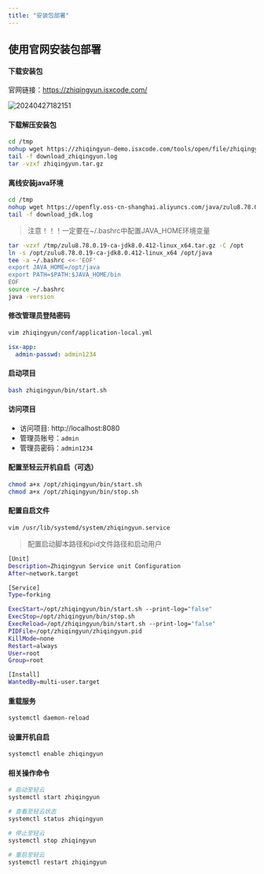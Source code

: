 ```yaml
---
title: "安装包部署"
---
```


## 使用官网安装包部署

#### 下载安装包

官网链接：https://zhiqingyun.isxcode.com/

![20240427182151](https://img.isxcode.com/picgo/20240427182151.png)

#### 下载解压安装包

```bash
cd /tmp
nohup wget https://zhiqingyun-demo.isxcode.com/tools/open/file/zhiqingyun.tar.gz >> download_zhiqingyun.log 2>&1 &
tail -f download_zhiqingyun.log
tar -vzxf zhiqingyun.tar.gz
```

#### 离线安装java环境

```bash
cd /tmp
nohup wget https://openfly.oss-cn-shanghai.aliyuncs.com/java/zulu8.78.0.19-ca-jdk8.0.412-linux_x64.tar.gz >> download_jdk.log 2>&1 &
tail -f download_jdk.log
```

> 注意！！！一定要在~/.bashrc中配置JAVA_HOME环境变量

```bash
tar -vzxf /tmp/zulu8.78.0.19-ca-jdk8.0.412-linux_x64.tar.gz -C /opt
ln -s /opt/zulu8.78.0.19-ca-jdk8.0.412-linux_x64 /opt/java
tee -a ~/.bashrc <<-'EOF'
export JAVA_HOME=/opt/java
export PATH=$PATH:$JAVA_HOME/bin
EOF
source ~/.bashrc
java -version
```

#### 修改管理员登陆密码

```bash
vim zhiqingyun/conf/application-local.yml
```

```yml
isx-app:
  admin-passwd: admin1234
```

#### 启动项目

```bash
bash zhiqingyun/bin/start.sh
```

#### 访问项目

- 访问项目: http://localhost:8080 
- 管理员账号：`admin` 
- 管理员密码：`admin1234` 


#### 配置至轻云开机自启（可选）

```bash
chmod a+x /opt/zhiqingyun/bin/start.sh
chmod a+x /opt/zhiqingyun/bin/stop.sh
```

#### 配置自启文件

```bash
vim /usr/lib/systemd/system/zhiqingyun.service
```

> 配置启动脚本路径和pid文件路径和启动用户

```bash
[Unit]
Description=Zhiqingyun Service unit Configuration
After=network.target

[Service]
Type=forking

ExecStart=/opt/zhiqingyun/bin/start.sh --print-log="false"
ExecStop=/opt/zhiqingyun/bin/stop.sh
ExecReload=/opt/zhiqingyun/bin/start.sh --print-log="false"
PIDFile=/opt/zhiqingyun/zhiqingyun.pid
KillMode=none
Restart=always
User=root
Group=root

[Install]
WantedBy=multi-user.target
```

#### 重载服务

```bash
systemctl daemon-reload
```

#### 设置开机自启

```bash
systemctl enable zhiqingyun
```

#### 相关操作命令

```bash
# 启动至轻云
systemctl start zhiqingyun

# 查看至轻云状态
systemctl status zhiqingyun

# 停止至轻云
systemctl stop zhiqingyun

# 重启至轻云
systemctl restart zhiqingyun
```